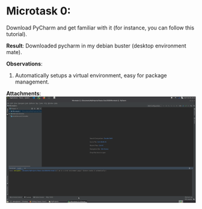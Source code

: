 # Microtask 0:
Download PyCharm and get familiar with it (for instance, you can follow this tutorial).

__Result__:
Downloaded pycharm in my debian buster (desktop environment mate).

__Observations__:
1) Automatically setups a virtual environment, easy for package management.

__Attachments__:
![Pycharm setup screenshots](./PyCharm.png?raw=true "PyCharm")
